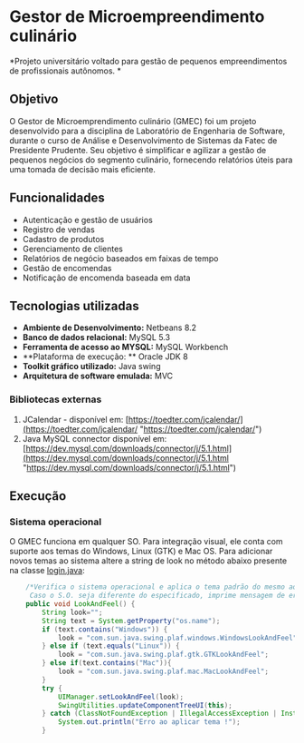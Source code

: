 # Gestor de Microempreendimento culinário
*Projeto universitário voltado para gestão de pequenos empreendimentos de profissionais autônomos. *

## Objetivo

O Gestor de Microemprendimento culinário (GMEC) foi um projeto desenvolvido para a disciplina de Laboratório de Engenharia de Software, durante o curso de Análise e Desenvolvimento de Sistemas da Fatec de Presidente Prudente.  Seu objetivo é simplificar e agilizar a gestão de pequenos negócios do segmento culinário, fornecendo relatórios úteis para uma tomada de decisão mais eficiente.

## Funcionalidades

- Autenticação e gestão de usuários
- Registro de vendas
- Cadastro de produtos
- Gerenciamento de clientes
- Relatórios de negócio baseados em faixas de tempo
- Gestão de encomendas
- Notificação de encomenda baseada em data

## Tecnologias utilizadas

- **Ambiente de Desenvolvimento:** Netbeans 8.2
- **Banco de dados relacional:** MySQL 5.3
- **Ferramenta de acesso ao MYSQL:** MySQL Workbench
- **Plataforma de execução: ** Oracle JDK 8
- **Toolkit gráfico utilizado:** Java swing
- **Arquitetura de software emulada:** MVC

### Bibliotecas externas

1. JCalendar - disponível em: [https://toedter.com/jcalendar/](https://toedter.com/jcalendar/ "https://toedter.com/jcalendar/")
2. Java MySQL connector disponível em: [https://dev.mysql.com/downloads/connector/j/5.1.html](https://dev.mysql.com/downloads/connector/j/5.1.html "https://dev.mysql.com/downloads/connector/j/5.1.html")

## Execução

### Sistema operacional

O GMEC funciona em qualquer SO. Para integração visual, ele conta com suporte aos temas do Windows, Linux (GTK) e Mac OS. Para adicionar novos temas ao sistema altere a string de look no método abaixo presente na classe [login.java](https://github.com/Fefefx/Gestor_de_microempreendimento_culinario/blob/master/gmec/src/UI/login.java "login.java"):

```java
    /*Verifica o sistema operacional e aplica o tema padrão do mesmo ao GMEC. 
     Caso o S.O. seja diferente do especificado, imprime mensagem de erro e usa o tema Nimbus.  */  
    public void LookAndFeel() {
        String look="";
        String text = System.getProperty("os.name");
        if (text.contains("Windows")) {
            look = "com.sun.java.swing.plaf.windows.WindowsLookAndFeel";
        } else if (text.equals("Linux")) {
            look = "com.sun.java.swing.plaf.gtk.GTKLookAndFeel";
        } else if(text.contains("Mac")){
            look = "com.sun.java.swing.plaf.mac.MacLookAndFeel";
        }
        try {
            UIManager.setLookAndFeel(look);
            SwingUtilities.updateComponentTreeUI(this);
        } catch (ClassNotFoundException | IllegalAccessException | InstantiationException | UnsupportedLookAndFeelException e) {
            System.out.println("Erro ao aplicar tema !");
        }
```
